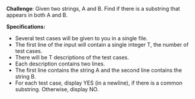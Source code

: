 **Challenge**: Given two strings, A and B. Find if there is a substring that appears in both A and B.

**Specifications:** 
 -  Several test cases will be given to you in a single file.
 -  The first line of the input will contain a single integer T, the number of test cases.
 -  There will be T descriptions of the test cases.
 -  Each description contains two lines.
 -  The first line contains the string A and the second line contains the string B.
 -  For each test case, display YES (in a newline), if there is a common substring. Otherwise, display NO.

